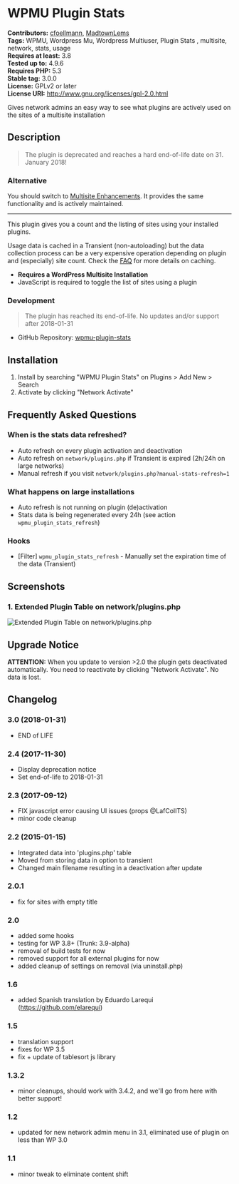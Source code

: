 # WPMU Plugin Stats #
**Contributors:** [cfoellmann](https://profiles.wordpress.org/cfoellmann), [MadtownLems](https://profiles.wordpress.org/MadtownLems)  
**Tags:** WPMU, Wordpress Mu, Wordpress Multiuser, Plugin Stats , multisite, network, stats, usage  
**Requires at least:** 3.8  
**Tested up to:** 4.9.6  
**Requires PHP:** 5.3  
**Stable tag:** 3.0.0  
**License:** GPLv2 or later  
**License URI:** http://www.gnu.org/licenses/gpl-2.0.html  

Gives network admins an easy way to see what plugins are actively used on the sites of a multisite installation

## Description ##

> The plugin is deprecated and reaches a hard end-of-life date on 31. January 2018!

### Alternative ###
You should switch to [Multisite Enhancements](https://wordpress.org/plugins/multisite-enhancements/). It provides the same functionality and is actively maintained.

---------------

This plugin gives you a count and the listing of sites using your installed plugins.

Usage data is cached in a Transient (non-autoloading) but the data collection process can be a very expensive operation depending on plugin and (especially) site count.
Check the [FAQ](https://wordpress.org/plugins/wpmu-plugin-stats/faq/ "Frequently Asked Questions") for more details on caching.

* __Requires a WordPress Multisite Installation__
* JavaScript is required to toggle the list of sites using a plugin


### Development ###
> The plugin has reached its end-of-life. No updates and/or support after 2018-01-31

* GitHub Repository: [wpmu-plugin-stats](https://github.com/wp-repository/wpmu-plugin-stats)

## Installation ##

1. Install by searching "WPMU Plugin Stats" on Plugins > Add New > Search
2. Activate by clicking "Network Activate"

## Frequently Asked Questions ##

### When is the stats data refreshed? ###

 - Auto refresh on every plugin activation and deactivation
 - Auto refresh on `network/plugins.php` if Transient is expired (2h/24h on large networks)
 - Manual refresh if you visit `network/plugins.php?manual-stats-refresh=1`

### What happens on large installations ###

 - Auto refresh is not running on plugin (de)activation
 - Stats data is being regenerated every 24h (see action `wpmu_plugin_stats_refresh`)

### Hooks ###

 - [Filter] `wpmu_plugin_stats_refresh` - Manually set the expiration time of the data (Transient)

## Screenshots ##

### 1. Extended Plugin Table on network/plugins.php ###
![Extended Plugin Table on network/plugins.php](https://raw.githubusercontent.com/wpstore/wpmu-plugin-stats/develop/.assets/screenshot-1.png)


## Upgrade Notice ##

**ATTENTION:**
When you update to version >2.0 the plugin gets deactivated automatically.
You need to reactivate by clicking "Network Activate". No data is lost.

## Changelog ##
### 3.0 (2018-01-31) ###
 * END of LIFE

### 2.4 (2017-11-30) ###
 * Display deprecation notice
 * Set end-of-life to 2018-01-31

### 2.3 (2017-09-12) ###
 * FIX javascript error causing UI issues (props @LafColITS)
 * minor code cleanup

### 2.2 (2015-01-15) ###
 * Integrated data into 'plugins.php' table
 * Moved from storing data in option to transient
 * Changed main filename resulting in a deactivation after update

### 2.0.1 ###
 * fix for sites with empty title

### 2.0 ###
 * added some hooks
 * testing for WP 3.8+ (Trunk: 3.9-alpha)
 * removal of build tests for now
 * removed support for all external plugins for now
 * added cleanup of settings on removal (via uninstall.php)

### 1.6 ###
* added Spanish translation by Eduardo Larequi (https://github.com/elarequi)

### 1.5 ###
* translation support
* fixes for WP 3.5
* fix + update of tablesort js library

### 1.3.2 ###
* minor cleanups, should work with 3.4.2, and we'll go from here with better support!

### 1.2 ###
* updated for new network admin menu in 3.1, eliminated use of plugin on less than WP 3.0

### 1.1 ###
* minor tweak to eliminate content shift